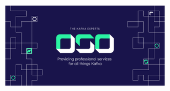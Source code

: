  ![OSO - The Kafka Experts](https://github.com/osodevops/.github/blob/main/profile/oso_hero_1012.png)

